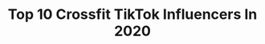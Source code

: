 ---
title: Top 10 Crossfit TikTok Influencers In 2020
description: >-
  Find top crossfit TikTok influencers in 2020. Most popular hashtags: #tiktok #howto #neverfitin #crossfit.
platform: TikTok
profiles:
  - username: "stephenduh"
    fullname: >-
      Stephen Duhaime
    location: "United States"
    followers: 92710
    engagement: 2026
    commentsToLikes: 0.011938
    id: ck8vtjo0fgin10j78pm9rk27s
    verified: false
    hashtags: "#siblingcheck, #newtrend, #freezeframe, #crossfit"
  - username: "giuliastime"
    fullname: >-
      Giulia Cai
    location: "Italy"
    followers: 3325
    engagement: 804
    commentsToLikes: 0.042592
    id: ck8fayxkt4pkc0j78k6kkwjvj
    verified: false
    hashtags: "#what, #veganism, #meal, #fooddiary"
  - username: "tonton_fit"
    fullname: >-
      Tonton Fit
    location: "France"
    followers: 3053
    engagement: 740
    commentsToLikes: 0.053858
    id: ck9uw86tfuipj0j782ckesvl2
    verified: false
    hashtags: "#musculation, #arethafranklin, #presentation, #covid"
  - username: "erikabogan"
    fullname: >-
      Erika Bogan
    location: "United States"
    followers: 17251
    engagement: 950
    commentsToLikes: 0.026678
    id: cka0p1hm7698j0i78fla2mqtk
    verified: false
    hashtags: "#lifehack, #onemillion, #musicmatters, #jokes"
  - username: "alexxmont"
    fullname: >-
      Alexx
    location: "Canada"
    followers: 2942
    engagement: 1191
    commentsToLikes: 0.048101
    id: ck9nczmcecbza0j789zyhwn8f
    verified: false
    hashtags: "#viralvideo, #pourtoi, #keepingactive, #spacethings"
  - username: "andygarone"
    fullname: >-
      AnDy
    location: "Argentina"
    followers: 2679
    engagement: 931
    commentsToLikes: 0.048204
    id: cka9q9imz7s9h0i781h045ehu
    verified: false
    hashtags: "#greenscreen, #tiktoklike, #simetria, #rutinaencasa"
  - username: "brookeence"
    fullname: >-
      Brooke Ence
    location: "United States"
    followers: 16103
    engagement: 581
    commentsToLikes: 0.022294
    id: ck9789rpb773v0j78tepe5ot8
    verified: false
    hashtags: "#foryou, #loungewear, #cleaningszn, #tiktok"
  - username: "chefkelvincheung"
    fullname: >-
      Kelvin Cheung
    location: "India"
    followers: 7588
    engagement: 624
    commentsToLikes: 0.020766
    id: cka0x4nrz5ic60i78dqweoclk
    verified: true
    hashtags: "#banana, #smoothie, #bacon, #sugar"
  - username: "coachallyg"
    fullname: >-
      Ally
    location: "United States"
    followers: 2293
    engagement: 500
    commentsToLikes: 0.028834
    id: cka61sg9ywp400i789elcr2lh
    verified: false
    hashtags: "#workroutine, #alwayslearning, #mathishard, #myspace"
  - username: "vivek_jr_cr"
    fullname: >-
      vivek jr cr
    location: "India"
    followers: 25215
    engagement: 877
    commentsToLikes: 0.012244
    id: cka0l2dlxp67d0i7866jfp2oi
    verified: false
    hashtags: "#ocrathlete, #fitaman, #motivetion, #shoulderworkout"
---